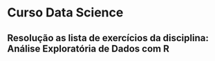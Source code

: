 # Curso Data Science

## Resolução as lista de exercícios da disciplina: Análise Exploratória de Dados com R